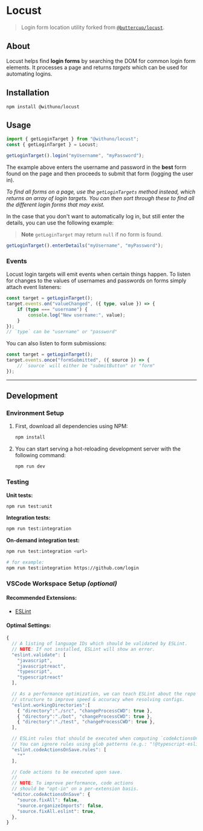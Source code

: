 # Locust

> Login form location utility forked from [`@buttercup/locust`](https://github.com/buttercup/locust).

## About

Locust helps find **login forms** by searching the DOM for common login form elements. It processes a page and returns _targets_ which can be used for automating logins.

## Installation

`npm install @withuno/locust`

## Usage

```ts
import { getLoginTarget } from "@withuno/locust";
const { getLoginTarget } = Locust;

getLoginTarget().login("myUsername", "myPassword");
```

The example above enters the username and password in the **best** form found on the page and then proceeds to submit that form (logging the user in).

_To find all forms on a page, use the `getLoginTargets` method instead, which returns an array of login targets. You can then sort through these to find all the different login forms that may exist._

In the case that you don't want to automatically log in, but still enter the details, you can use the following example:

> **Note**
> `getLoginTarget` may return `null` if no form is found.

```ts
getLoginTarget().enterDetails("myUsername", "myPassword");
```


### Events

Locust login targets will emit events when certain things happen. To listen for changes to the values of usernames and passwords on forms simply attach event listeners:

```ts
const target = getLoginTarget();
target.events.on("valueChanged", ({ type, value }) => {
    if (type === "username") {
        console.log("New username:", value);
    }
});
// `type` can be "username" or "password"
```

You can also listen to form submissions:

```ts
const target = getLoginTarget();
target.events.once("formSubmitted", ({ source }) => {
    // `source` will either be "submitButton" or "form"
});
```

---

## Development

### Environment Setup

1. First, download all dependencies using NPM:

   ```zsh
   npm install
   ```

2. You can start serving a hot-reloading development server with the following command:

   ```zsh
   npm run dev
   ```

### Testing

**Unit tests:**

```zsh
npm run test:unit
```

**Integration tests:**

```zsh
npm run test:integration
```

**On-demand integration test:**

```zsh
npm run test:integration <url>

# for example:
npm run test:integration https://github.com/login
```

### VSCode Workspace Setup _(optional)_

#### Recommended Extensions:

- [ESLint](https://marketplace.visualstudio.com/items?itemName=dbaeumer.vscode-eslint)

#### Optimal Settings:

```js
{
  // A listing of language IDs which should be validated by ESLint.
  // NOTE: If not installed, ESLint will show an error.
  "eslint.validate": [
    "javascript",
    "javascriptreact",
    "typescript",
    "typescriptreact"
  ],

  // As a performance optimization, we can teach ESLint about the repo
  // structure to improve speed & accuracy when resolving configs.
  "eslint.workingDirectories":[
    { "directory":"./src", "changeProcessCWD": true },
    { "directory":"./bot", "changeProcessCWD": true },
    { "directory":"./test", "changeProcessCWD": true },
  ],

  // ESLint rules that should be executed when computing `codeActionsOnSave`.
  // You can ignore rules using glob patterns (e.g.: "!@typescript-eslint/no-unsafe-assignment").
  "eslint.codeActionsOnSave.rules": [
    "*"
  ],

  // Code actions to be executed upon save.
  //
  // NOTE: To improve performance, code actions
  // should be "opt-in" on a per-extension basis.
  "editor.codeActionsOnSave": {
    "source.fixAll": false,
    "source.organizeImports": false,
    "source.fixAll.eslint": true,
  },
}
```

